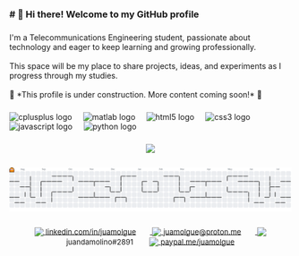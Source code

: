 <h3 align="left"># 👋 Hi there! Welcome to my GitHub profile</h3>

###

<p align="left">I'm a Telecommunications Engineering student, passionate about technology and eager to keep learning and growing professionally.<br><br>This space will be my place to share projects, ideas, and experiments as I progress through my studies.<br><br>🚧 *This profile is under construction. More content coming soon!* 🚀</p>

###

<div align="left">
  <img src="https://cdn.jsdelivr.net/gh/devicons/devicon/icons/cplusplus/cplusplus-original.svg" height="40" alt="cplusplus logo"  />
  <img width="12" />
  <img src="https://cdn.jsdelivr.net/gh/devicons/devicon/icons/matlab/matlab-original.svg" height="40" alt="matlab logo"  />
  <img width="12" />
  <img src="https://cdn.jsdelivr.net/gh/devicons/devicon/icons/html5/html5-original.svg" height="40" alt="html5 logo"  />
  <img width="12" />
  <img src="https://cdn.jsdelivr.net/gh/devicons/devicon/icons/css3/css3-original.svg" height="40" alt="css3 logo"  />
  <img width="12" />
  <img src="https://cdn.jsdelivr.net/gh/devicons/devicon/icons/javascript/javascript-original.svg" height="40" alt="javascript logo"  />
  <img width="12" />
  <img src="https://cdn.jsdelivr.net/gh/devicons/devicon/icons/python/python-original.svg" height="40" alt="python logo"  />
</div>

###

<div align="center">
  <img src="https://profile-counter.glitch.me/juamolgue/count.svg?"  />
</div>

###

<picture>
  <source media="(prefers-color-scheme: dark)" srcset="https://raw.githubusercontent.com/juamolgue/juamolgue/output/pacman-contribution-graph-dark.svg">
  <source media="(prefers-color-scheme: light)" srcset="https://raw.githubusercontent.com/juamolgue/juamolgue/output/pacman-contribution-graph.svg">
  <img alt="pacman contribution graph" src="https://raw.githubusercontent.com/juamolgue/juamolgue/output/pacman-contribution-graph.svg">
</picture>

###

<p align="center">
  <a href="https://www.linkedin.com/in/juamolgue" target="_blank">
    <img src="https://raw.githubusercontent.com/maurodesouza/profile-readme-generator/master/src/assets/icons/social/linkedin/default.svg" width="20" style="vertical-align:middle;"/>
    <span style="vertical-align:middle; font-size:13px; margin-right:25px;">linkedin.com/in/juamolgue</span>
  </a>
  <a href="mailto:juamolgue@proton.me">
    <img src="https://raw.githubusercontent.com/maurodesouza/profile-readme-generator/master/src/assets/icons/social/gmail/default.svg" width="20" style="vertical-align:middle;"/>
    <span style="vertical-align:middle; font-size:13px; margin-right:25px;">juamolgue@proton.me</span>
  </a>
  <img src="https://raw.githubusercontent.com/maurodesouza/profile-readme-generator/master/src/assets/icons/social/discord/default.svg" width="20" style="vertical-align:middle;"/>
  <span style="vertical-align:middle; font-size:13px; margin-right:25px;">juandamolino#2891</span>
  <a href="https://paypal.me/juamolgue" target="_blank">
    <img src="https://raw.githubusercontent.com/maurodesouza/profile-readme-generator/master/src/assets/icons/social/paypal/default.svg" width="20" style="vertical-align:middle;"/>
    <span style="vertical-align:middle; font-size:13px;">paypal.me/juamolgue</span>
  </a>
</p>


###

